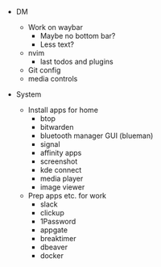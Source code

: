  - DM
   - Work on waybar
     - Maybe no bottom bar?
     - Less text?
   - nvim
     - last todos and plugins
   - Git config
   - media controls

- System
  - Install apps for home
    - btop
    - bitwarden
    - bluetooth manager GUI (blueman)
    - signal
    - affinity apps
    - screenshot
    - kde connect
    - media player
    - image viewer
  - Prep apps etc. for work
    - slack
    - clickup
    - 1Password
    - appgate
    - breaktimer
    - dbeaver
    - docker
